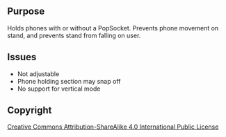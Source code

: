 ## Purpose

Holds phones with or without a PopSocket.
Prevents phone movement on stand, and prevents stand from falling on user.


## Issues

- Not adjustable
- Phone holding section may snap off
- No support for vertical mode


## Copyright

[Creative Commons Attribution-ShareAlike 4.0 International Public
License](https://creativecommons.org/licenses/by-sa/4.0/deed.en)
